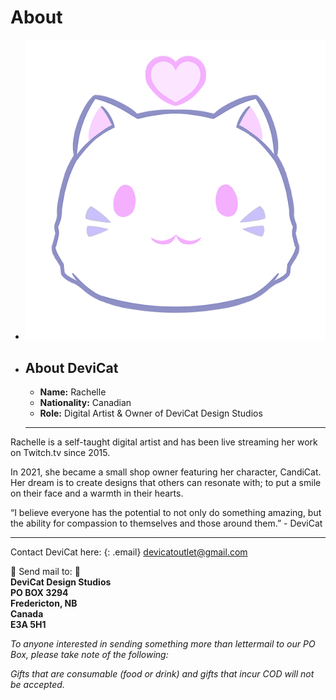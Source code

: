 # About

* ![](img/dclogo.png)

* ## About DeviCat
  * **Name:** Rachelle 
  * **Nationality:** Canadian
  * **Role:** Digital Artist & Owner of DeviCat Design Studios

  ---

Rachelle is a self-taught digital artist and has been live streaming her work on Twitch.tv since 2015.

In 2021, she became a small shop owner featuring her character, CandiCat. Her dream is to create designs that others can resonate with; to put a smile on their face and a warmth in their hearts.

“I believe everyone has the potential to not only do something amazing, but the ability for compassion to themselves and those around them.” - DeviCat

---

Contact DeviCat here:
{: .email}
[devicatoutlet@gmail.com](mailto:devicatoutlet@gmail.com)

💌 Send mail to: 💌<br>
<b>DeviCat Design Studios <br>
PO BOX 3294 <br>
Fredericton, NB <br>
Canada <br>
E3A 5H1 </b> <br>

<i>To anyone interested in sending something more than lettermail to our PO Box,
please take note of the following:</i>

<i>Gifts that are consumable (food or drink) and gifts that incur COD will not be accepted.</i>